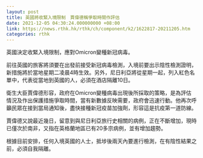 ```yaml
---
layout: post
title: 英國將收緊入境限制　賈偉德稱爭取時間作評估
date: 2021-12-05 04:30:24.000000000 +08:00
link: https://news.rthk.hk/rthk/ch/component/k2/1622817-20211205.htm
categories: rthk
---
```


英國決定收緊入境限制，應對Omicron變種新冠病毒。

前往英國的旅客將須要在出發前接受新冠病毒檢測，入境前要出示陰性檢測證明，新措施將於當地星期二凌晨4時生效。另外，尼日利亞將從星期一起，列入紅色名單中，代表從當地到英國的人，必須在酒店隔離10日。

衛生大臣賈偉德形容，政府在Omicron變種病毒出現後所採取的策略，是為評估情況及作出保護措施爭取時間，當有新數據反映需要，政府會迅速行動。他再次呼籲民眾在接到當局通知後，盡快接種新冠疫苗加強劑，形容這是抗疫第一道防線。

賈偉德又說最近幾日，留意到與尼日利亞旅行史相關的病例，正在不斷增加，現時已僅次於南非，又指在英格蘭地區已有20多宗病例，並有增加趨勢。

根據目前安排，任何入境英國的人士，抵埗後兩天內要進行檢測，在有陰性結果之前，必須自我隔離。
